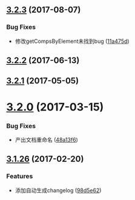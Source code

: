 <a name="3.2.3"></a>
## [3.2.3](https://github.com/iuap-design/compox-util/compare/v3.2.2...v3.2.3) (2017-08-07)


### Bug Fixes

* 修改getCompsByElement未找到bug ([11a475d](https://github.com/iuap-design/compox-util/commit/11a475d))



<a name="3.2.2"></a>
## [3.2.2](https://github.com/iuap-design/compox-util/compare/v3.2.1...v3.2.2) (2017-06-13)



<a name="3.2.1"></a>
## [3.2.1](https://github.com/iuap-design/compox-util/compare/v3.2.0...v3.2.1) (2017-05-05)



<a name="3.2.0"></a>
# [3.2.0](https://github.com/iuap-design/compox-util/compare/v3.1.26...v3.2.0) (2017-03-15)


### Bug Fixes

* 产出文档重命名 ([48a13f6](https://github.com/iuap-design/compox-util/commit/48a13f6))



<a name="3.1.26"></a>
## [3.1.26](https://github.com/iuap-design/compox-util/compare/98d5e62...v3.1.26) (2017-02-20)


### Features

* 添加自动生成changelog ([98d5e62](https://github.com/iuap-design/compox-util/commit/98d5e62))



